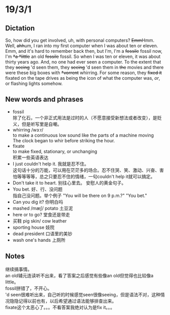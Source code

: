 # 19/3/1
## Dictation  
So, how did you get involved, uh, with personal computers? ~~Emm~~Hmm. Well, ~~ahh~~um, I ran into my first computer when I was about ten or eleven. Emm, and it's hard to remember back then, but I'm, I'm a ~~fossile~~ fossil now, I'm ~~\*a \*little~~ an old 
~~fossile~~ fossil. So when I was ten or eleven, it was about thirty years ago. And, no one had ever seen a computer. To the extent that they ~~seeing~~ 'd seen them, they ~~seeing~~ 'd seen them in ~~the~~ movies and there were these big boxes with ~~\*vorrent~~ whirring. For some reason, they ~~fixed it~~ fixated on the tape drives as being the icon of what the computer was, *or*, or flashing lights somehow. 
## New words and phrases  
* fossil  
除了化石，一个非正式用法是过时的人（不愿意接受新想法或者改变），是贬义，但是听写里是自嘲。  
* whirring /wɜːr/  
to make a continuous low sound like the parts of a machine moving  
The clock began to whir before striking the hour.  
* fixate  
to make fixed, stationary, or unchanging  
积累一些英语表达  
* I just couldn't help it. 我就是忍不住。  
这句话十分的万能，可以用在茫茫多的场合。忍不住哭、笑、激动、兴奋、害怕等等等等，总之只要忍不住的情绪，一句couldn't help it就可以搞定。  
* Don't take it to heart. 别往心里去。
安慰人的黄金句子。  
* You bet. 好、行、没问题  
指自己没问题。举个例子 "You will be there on 9 p.m.?" "You bet."  
* Can you dig it? 你明白吗
* mashed /mæʃ/ potato 土豆泥  
* here or to go? 堂食还是带走  
* 买鞋 pig skin/ cow leather  
* sporting house 妓院  
* dead president 口语里的美钞  
* wash one's hands 上厕所
## Notes  
继续搞事情。  
an old辅元连读听不出来，看了答案之后感觉有些像an old但觉得也比较像a little。  
fossil拼错了，不开心。  
'd seen很难听出来，自己听的时候感觉seen很像seeing，但是语法不对，这种情况隐隐记得以前也有，以后希望通过语法能够排查出来。  
fixate这个太恶心了。。。不看答案我绝对认为是fix it。。。

